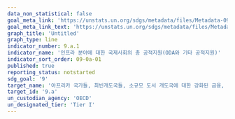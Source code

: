 ```yaml
---
data_non_statistical: false
goal_meta_link: 'https://unstats.un.org/sdgs/metadata/files/Metadata-09-0a-01.pdf'
goal_meta_link_text: 'https://unstats.un.org/sdgs/metadata/files/Metadata-09-0a-01.pdf'
graph_title: 'Untitled'
graph_type: line
indicator_number: 9.a.1
indicator_name: '인프라 분야에 대한 국제사회의 총 공적지원(ODA와 기타 공적지원)'
indicator_sort_order: 09-0a-01
published: true
reporting_status: notstarted
sdg_goal: '9'
target_name: '아프리카 국가들, 최빈개도국들, 소규모 도서 개도국에 대한 강화된 금융, 기술, 전문적 지원을 통해, 개도국들에서 지속 가능하고, 회복탄력성을 갖춘 인프라 개발 촉진'
target_id: '9.a'
un_custodian_agency: 'OECD'
un_designated_tier: 'Tier I'
---
```

